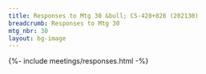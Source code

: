 ```yaml
---
title: Responses to Mtg 30 &bull; CS-428+828 (202130)
breadcrumb: Responses to Mtg 30
mtg_nbr: 30
layout: bg-image
---
```


{%- include meetings/responses.html -%}
